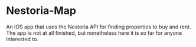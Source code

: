 Nestoria-Map
============

An iOS app that uses the Nestoria API for finding properties to buy and rent. The app is not at all finished, but nonetheless here it is so far for anyone interested to.
